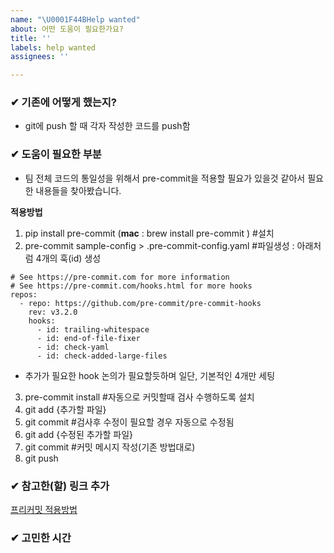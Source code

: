 ```yaml
---
name: "\U0001F44BHelp wanted"
about: 어떤 도움이 필요한가요?
title: ''
labels: help wanted
assignees: ''

---
```


### ✔ 기존에 어떻게 했는지?
- git에 push 할 때 각자 작성한 코드를 push함 



###  ✔ 도움이 필요한 부분
- 팀 전체 코드의 통일성을 위해서 pre-commit을 적용할 필요가 있을것 같아서 필요한 내용들을 찾아봤습니다.

**적용방법**
1. pip install pre-commit (**mac** : brew install pre-commit  )  #설치
2. pre-commit sample-config > .pre-commit-config.yaml  #파일생성 : 아래처럼 4개의 훅(id) 생성

```
# See https://pre-commit.com for more information
# See https://pre-commit.com/hooks.html for more hooks
repos:
  - repo: https://github.com/pre-commit/pre-commit-hooks
    rev: v3.2.0
    hooks:
      - id: trailing-whitespace
      - id: end-of-file-fixer
      - id: check-yaml
      - id: check-added-large-files
```
 

- 추가가 필요한 hook 논의가 필요할듯하며 일단, 기본적인 4개만 세팅

3. pre-commit install  #자동으로 커밋할때 검사 수행하도록 설치
4. git add {추가할 파일}
5. git commit #검사후 수정이 필요할 경우 자동으로 수정됨
6. git add {수정된 추가할 파일}
7. git commit #커밋 메시지 작성(기존 방법대로)
8. git push



### ✔ 참고한(할) 링크 추가
[프리커밋 적용방법](https://www.daleseo.com/pre-commit/)



### ✔ 고민한 시간
